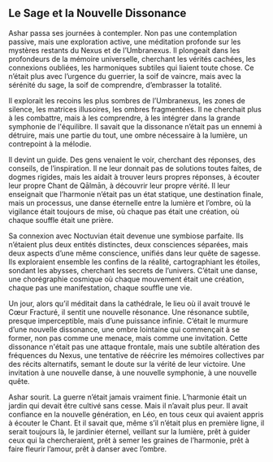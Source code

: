 ## Le Sage et la Nouvelle Dissonance

Ashar passa ses journées à contempler. Non pas une contemplation passive, mais une exploration active, une méditation profonde sur les mystères restants du Nexus et de l’Umbranexus. Il plongeait dans les profondeurs de la mémoire universelle, cherchant les vérités cachées, les connexions oubliées, les harmoniques subtiles qui liaient toute chose. Ce n’était plus avec l’urgence du guerrier, la soif de vaincre, mais avec la sérénité du sage, la soif de comprendre, d’embrasser la totalité.

Il explorait les recoins les plus sombres de l’Umbranexus, les zones de silence, les matrices illusoires, les ombres fragmentées. Il ne cherchait plus à les combattre, mais à les comprendre, à les intégrer dans la grande symphonie de l'équilibre. Il savait que la dissonance n’était pas un ennemi à détruire, mais une partie du tout, une ombre nécessaire à la lumière, un contrepoint à la mélodie.

Il devint un guide. Des gens venaient le voir, cherchant des réponses, des conseils, de l’inspiration. Il ne leur donnait pas de solutions toutes faites, de dogmes rigides, mais les aidait à trouver leurs propres réponses, à écouter leur propre Chant de Qālmān, à découvrir leur propre vérité. Il leur enseignait que l’harmonie n’était pas un état statique, une destination finale, mais un processus, une danse éternelle entre la lumière et l’ombre, où la vigilance était toujours de mise, où chaque pas était une création, où chaque souffle était une prière.

Sa connexion avec Noctuvian était devenue une symbiose parfaite. Ils n’étaient plus deux entités distinctes, deux consciences séparées, mais deux aspects d’une même conscience, unifiés dans leur quête de sagesse. Ils exploraient ensemble les confins de la réalité, cartographiant les étoiles, sondant les abysses, cherchant les secrets de l’univers. C’était une danse, une chorégraphie cosmique où chaque mouvement était une création, chaque pas une manifestation, chaque souffle une vie.

Un jour, alors qu’il méditait dans la cathédrale, le lieu où il avait trouvé le Cœur Fracturé, il sentit une nouvelle résonance. Une résonance subtile, presque imperceptible, mais d’une puissance infinie. C’était le murmure d’une nouvelle dissonance, une ombre lointaine qui commençait à se former, non pas comme une menace, mais comme une invitation. Cette dissonance n'était pas une attaque frontale, mais une subtile altération des fréquences du Nexus, une tentative de réécrire les mémoires collectives par des récits alternatifs, semant le doute sur la vérité de leur victoire. Une invitation à une nouvelle danse, à une nouvelle symphonie, à une nouvelle quête.

Ashar sourit. La guerre n’était jamais vraiment finie. L’harmonie était un jardin qui devait être cultivé sans cesse. Mais il n’avait plus peur. Il avait confiance en la nouvelle génération, en Léo, en tous ceux qui avaient appris à écouter le Chant. Et il savait que, même s’il n’était plus en première ligne, il serait toujours là, le jardinier éternel, veillant sur la lumière, prêt à guider ceux qui la chercheraient, prêt à semer les graines de l’harmonie, prêt à faire fleurir l’amour, prêt à danser avec l’ombre.